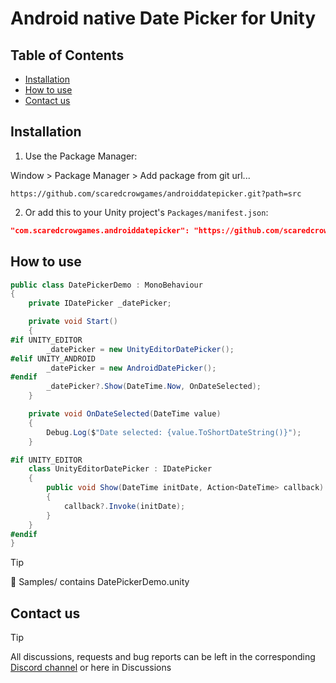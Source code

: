 # Android native Date Picker for Unity

## Table of Contents
- [Installation](#installation)
- [How to use](#how-to-use)
- [Contact us](#contact-us)

## Installation

1. Use the Package Manager:

Window > Package Manager > Add package from git url...
```link
https://github.com/scaredcrowgames/androiddatepicker.git?path=src
```

2. Or add this to your Unity project's `Packages/manifest.json`:

```json
"com.scaredcrowgames.androiddatepicker": "https://github.com/scaredcrowgames/androiddatepicker.git?path=src"
```

## How to use

```csharp
public class DatePickerDemo : MonoBehaviour
{
    private IDatePicker _datePicker;

    private void Start()
    {
#if UNITY_EDITOR
        _datePicker = new UnityEditorDatePicker();
#elif UNITY_ANDROID
        _datePicker = new AndroidDatePicker();
#endif
        _datePicker?.Show(DateTime.Now, OnDateSelected);
    }

    private void OnDateSelected(DateTime value)
    {
        Debug.Log($"Date selected: {value.ToShortDateString()}");
    }

#if UNITY_EDITOR
    class UnityEditorDatePicker : IDatePicker
    {
        public void Show(DateTime initDate, Action<DateTime> callback)
        {
            callback?.Invoke(initDate);
        }
    }
#endif
}
```
> [!TIP]
> 📁 Samples/ contains DatePickerDemo.unity

## Contact us
> [!TIP]
> All discussions, requests and bug reports can be left in the corresponding [Discord channel](https://discord.gg/rh5ZQmHWap) or here in Discussions
